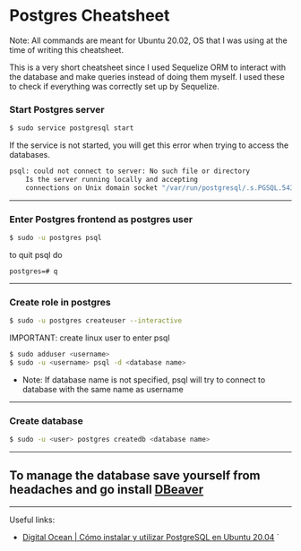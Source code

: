 # Postgres Cheatsheet

Note: All commands are meant for Ubuntu 20.02, OS that I was using at the time of writing this cheatsheet. 

This is a very short cheatsheet since I used Sequelize ORM to interact with the database and make queries instead of doing them myself. I used these to check if everything was correctly set up by Sequelize.

### Start Postgres server
```bash
$ sudo service postgresql start
```

If the service is not started, you will get this error when trying to access the databases.

```bash
psql: could not connect to server: No such file or directory
    Is the server running locally and accepting
    connections on Unix domain socket "/var/run/postgresql/.s.PGSQL.5432"?
```
---

### Enter Postgres frontend as postgres user
```bash
$ sudo -u postgres psql
```
to quit psql do
```
postgres=# q
```

---

### Create role in postgres
```bash
$ sudo -u postgres createuser --interactive
```

IMPORTANT: create linux user to enter psql
```bash
$ sudo adduser <username>
$ sudo -u <username> psql -d <database name>
```
- Note: If database name is not specified, psql will try to connect to database with the same name as username

---

### Create database
```bash
$ sudo -u <user> postgres createdb <database name>
```

---

## To manage the database save yourself from headaches and go install [DBeaver](https://dbeaver.io/)

--- 
Useful links: 
- [Digital Ocean | Cómo instalar y utilizar PostgreSQL en Ubuntu 20.04](https://www.digitalocean.com/community/tutorials/how-to-install-and-use-postgresql-on-ubuntu-20-04-es)
`